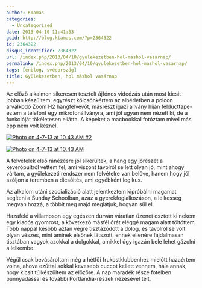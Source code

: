 ```yaml
---
author: KTamas
categories:
  - Uncategorized
date: 2013-04-10 11:41:33
guid: http://blog.ktamas.com/?p=2364322
id: 2364322
disqus_identifier: 2364322
url: /index.php/2013/04/10/gyulekezetben-hol-mashol-vasarnap/
permalink: /index.php/2013/04/10/gyulekezetben-hol-mashol-vasarnap/
tags: [énblog, svédország]
title: Gyülekezetben, hol máshol vasárnap
---
```


Az előző alkalmon sikeresen tesztelt ájfónos videózás után most kicsit jobban készültem: egyrészt kölcsönkértem az albérletben a polcon árválkodó Zoom H2 hangfelvevőt, másrészt igazi állvány híján felducttape-eztem a telefont egy mikrofonállványra, ami jól ugyan nem nézett ki, de a funkcióját tökéletesen ellátta. A képeket a macbookkal fotóztam mivel más épp nem volt kéznél.

[<img src="/wp-content/uploads/2013/04/Photo-on-4-7-13-at-10.43-AM-2.jpg" alt="Photo on 4-7-13 at 10.43 AM #2" width="475" height="648" class="aligncenter size-full wp-image-2364330" srcset="/wp-content/uploads/2013/04/Photo-on-4-7-13-at-10.43-AM-2.jpg 475w, /wp-content/uploads/2013/04/Photo-on-4-7-13-at-10.43-AM-2-219x300.jpg 219w" sizes="(max-width: 475px) 100vw, 475px" />](/wp-content/uploads/2013/04/Photo-on-4-7-13-at-10.43-AM-2.jpg)

[<img src="/wp-content/uploads/2013/04/Photo-on-4-7-13-at-10.43-AM.jpg" alt="Photo on 4-7-13 at 10.43 AM" width="469" height="631" class="aligncenter size-large wp-image-2364331" srcset="/wp-content/uploads/2013/04/Photo-on-4-7-13-at-10.43-AM.jpg 469w, /wp-content/uploads/2013/04/Photo-on-4-7-13-at-10.43-AM-222x300.jpg 222w" sizes="(max-width: 469px) 100vw, 469px" />](/wp-content/uploads/2013/04/Photo-on-4-7-13-at-10.43-AM.jpg)

A felvételek első ránézésre jól sikerültek, a hang egy jórészét a keverőpultról vettem fel, ami viszont távolról se lett olyan jó, mint ahogy vártam, a gyülekezeti rendszer nem felvételre van belőve, hanem hogy jól szóljon a teremben a dicsőités, ami egyébként logikus.

Az alkalom utáni szocializáció alatt jelentkeztem kipróbálni magamat segíteni a Sunday Schoolban, azaz a gyerekfoglalkozáson, a lelkesség megvan hozzá, a többit meg majd meglátjuk, hogyan sül el.

Hazafelé a villamoson egy egészen durván váratlan üzenet osztott ki nekem egy kiadós gyomrost, a következő másfél órát eléggé magam alatt töltöttem. Több nappal később aztán végre tisztázódott a dolog, és távolról se volt olyan vészes, mint aminek elsőnek látszott, ennek ellenére fájdalmasan tisztában vagyok azokkal a dolgokkal, amikkel úgy igazán bele lehet gázolni a lelkembe.

Végül csak bevásároltam még a hétfői frukostklubbenhez mielőtt hazaértem volna, ahova ezúttal sokkal kevesebb cuccot kellett vennem, hála annak, hogy kicsit túlkészültem az előzőre. A nap maradék része fotelben punnyadással és további Portlandia-részek nézésével telt.

